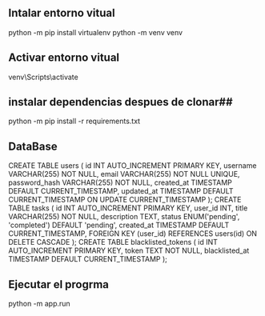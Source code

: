 ## Intalar entorno vitual
python -m pip install virtualenv
python -m venv venv

## Activar entorno vitual
venv\Scripts\activate

## instalar dependencias despues de clonar##
python -m pip install -r requirements.txt

## DataBase
CREATE TABLE users (
    id INT AUTO_INCREMENT PRIMARY KEY,
    username VARCHAR(255) NOT NULL,
    email VARCHAR(255) NOT NULL UNIQUE,
    password_hash VARCHAR(255) NOT NULL,
    created_at TIMESTAMP DEFAULT CURRENT_TIMESTAMP,
    updated_at TIMESTAMP DEFAULT CURRENT_TIMESTAMP ON UPDATE CURRENT_TIMESTAMP
);
CREATE TABLE tasks (
    id INT AUTO_INCREMENT PRIMARY KEY,
    user_id INT,
    title VARCHAR(255) NOT NULL,
    description TEXT,
    status ENUM('pending', 'completed') DEFAULT 'pending',
    created_at TIMESTAMP DEFAULT CURRENT_TIMESTAMP,
    FOREIGN KEY (user_id) REFERENCES users(id) ON DELETE CASCADE
);
CREATE TABLE blacklisted_tokens (
    id INT AUTO_INCREMENT PRIMARY KEY,
    token TEXT NOT NULL,
    blacklisted_at TIMESTAMP DEFAULT CURRENT_TIMESTAMP
);

## Ejecutar el progrma
python -m app.run